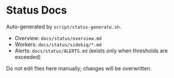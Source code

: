 # Status Docs

Auto-generated by `script/status-generate.sh`.

- Overview: `docs/status/overview.md`
- Workers:  `docs/status/sidekiq/*.md`
- Alerts:   `docs/status/ALERTS.md` (exists only when thresholds are exceeded)

Do not edit files here manually; changes will be overwritten.
